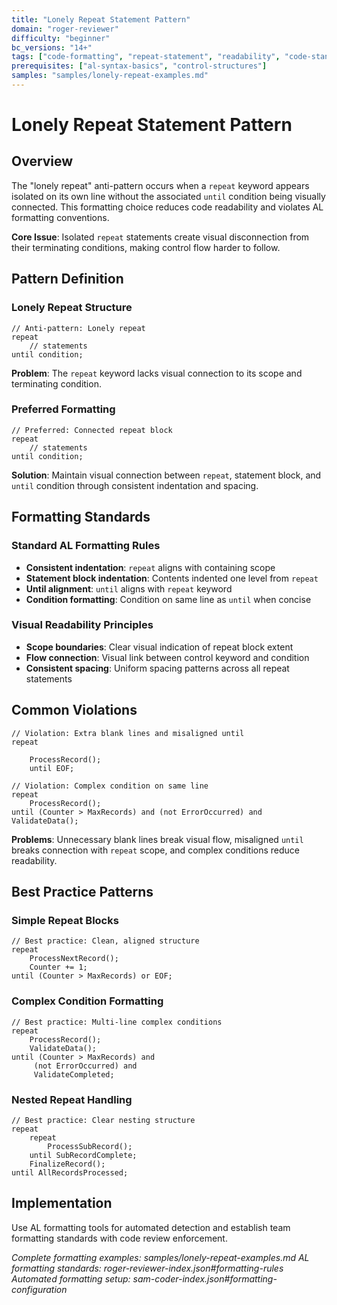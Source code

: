 ```yaml
---
title: "Lonely Repeat Statement Pattern"
domain: "roger-reviewer"
difficulty: "beginner"
bc_versions: "14+"
tags: ["code-formatting", "repeat-statement", "readability", "code-standards"]
prerequisites: ["al-syntax-basics", "control-structures"]
samples: "samples/lonely-repeat-examples.md"
---
```


# Lonely Repeat Statement Pattern

## Overview

The "lonely repeat" anti-pattern occurs when a `repeat` keyword appears isolated on its own line without the associated `until` condition being visually connected. This formatting choice reduces code readability and violates AL formatting conventions.

**Core Issue**: Isolated `repeat` statements create visual disconnection from their terminating conditions, making control flow harder to follow.

## Pattern Definition

### Lonely Repeat Structure
```
// Anti-pattern: Lonely repeat
repeat
    // statements
until condition;
```

**Problem**: The `repeat` keyword lacks visual connection to its scope and terminating condition.

### Preferred Formatting
```
// Preferred: Connected repeat block
repeat
    // statements
until condition;
```

**Solution**: Maintain visual connection between `repeat`, statement block, and `until` condition through consistent indentation and spacing.

## Formatting Standards

### Standard AL Formatting Rules
- **Consistent indentation**: `repeat` aligns with containing scope
- **Statement block indentation**: Contents indented one level from `repeat`
- **Until alignment**: `until` aligns with `repeat` keyword
- **Condition formatting**: Condition on same line as `until` when concise

### Visual Readability Principles
- **Scope boundaries**: Clear visual indication of repeat block extent
- **Flow connection**: Visual link between control keyword and condition
- **Consistent spacing**: Uniform spacing patterns across all repeat statements

## Common Violations

```
// Violation: Extra blank lines and misaligned until
repeat

    ProcessRecord();
    until EOF;

// Violation: Complex condition on same line
repeat
    ProcessRecord();
until (Counter > MaxRecords) and (not ErrorOccurred) and ValidateData();
```

**Problems**: Unnecessary blank lines break visual flow, misaligned `until` breaks connection with `repeat` scope, and complex conditions reduce readability.

## Best Practice Patterns

### Simple Repeat Blocks
```
// Best practice: Clean, aligned structure
repeat
    ProcessNextRecord();
    Counter += 1;
until (Counter > MaxRecords) or EOF;
```

### Complex Condition Formatting
```
// Best practice: Multi-line complex conditions
repeat
    ProcessRecord();
    ValidateData();
until (Counter > MaxRecords) and
     (not ErrorOccurred) and
     ValidateCompleted;
```

### Nested Repeat Handling
```
// Best practice: Clear nesting structure
repeat
    repeat
        ProcessSubRecord();
    until SubRecordComplete;
    FinalizeRecord();
until AllRecordsProcessed;
```

## Implementation

Use AL formatting tools for automated detection and establish team formatting standards with code review enforcement.

*Complete formatting examples: samples/lonely-repeat-examples.md*
*AL formatting standards: roger-reviewer-index.json#formatting-rules*
*Automated formatting setup: sam-coder-index.json#formatting-configuration*